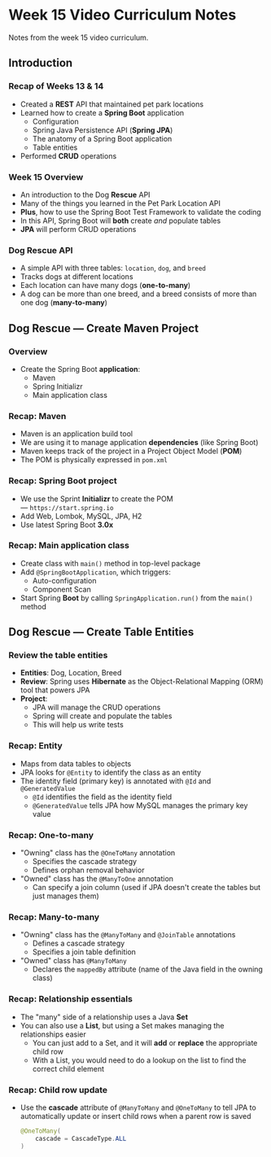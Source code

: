 # Week 15 Video Curriculum Notes

Notes from the week 15 video curriculum.

## Introduction

### Recap of Weeks 13 & 14

-   Created a **REST** API that maintained pet park locations
-   Learned how to create a **Spring Boot** application
    -   Configuration
    -   Spring Java Persistence API (**Spring JPA**)
    -   The anatomy of a Spring Boot application
    -   Table entities
-   Performed **CRUD** operations

### Week 15 Overview

-   An introduction to the Dog **Rescue** API
-   Many of the things you learned in the Pet Park Location API
-   **Plus**, how to use the Spring Boot Test Framework to validate the coding
-   In this API, Spring Boot will **both** create _and_ populate tables
-   **JPA** will perform CRUD operations

### Dog Rescue API

-   A simple API with three tables: `location`, `dog`, and `breed`
-   Tracks dogs at different locations
-   Each location can have many dogs (**one-to-many**)
-   A dog can be more than one breed, and a breed consists of more than one dog (**many-to-many**)

## Dog Rescue — Create Maven Project

### Overview

-   Create the Spring Boot **application**:
    -   Maven
    -   Spring Initializr
    -   Main application class

### Recap: Maven

-   Maven is an application build tool
-   We are using it to manage application **dependencies** (like Spring Boot)
-   Maven keeps track of the project in a Project Object Model (**POM**)
-   The POM is physically expressed in `pom.xml`

### Recap: Spring Boot project

-   We use the Sprint **Initializr** to create the POM — `https://start.spring.io`
-   Add Web, Lombok, MySQL, JPA, H2
-   Use latest Spring Boot **3.0x**

### Recap: Main application class

-   Create class with `main()` method in top-level package
-   Add `@SpringBootApplication`, which triggers:
    -   Auto-configuration
    -   Component Scan
-   Start Spring **Boot** by calling `SpringApplication.run()` from the `main()` method

## Dog Rescue — Create Table Entities

### Review the table entities

-   **Entities**: Dog, Location, Breed
-   **Review**: Spring uses **Hibernate** as the Object-Relational Mapping (ORM) tool that powers JPA
-   **Project**:
    -   JPA will manage the CRUD operations
    -   Spring will create and populate the tables
    -   This will help us write tests

### Recap: Entity

-   Maps from data tables to objects
-   JPA looks for `@Entity` to identify the class as an entity
-   The identity field (primary key) is annotated with `@Id` and `@GeneratedValue`
    -   `@Id` identifies the field as the identity field
    -   `@GeneratedValue` tells JPA how MySQL manages the primary key value

### Recap: One-to-many

-   "Owning" class has the `@OneToMany` annotation
    -   Specifies the cascade strategy
    -   Defines orphan removal behavior
-   "Owned" class has the `@ManyToOne` annotation
    -   Can specify a join column (used if JPA doesn't create the tables but just manages them)

### Recap: Many-to-many

-   "Owning" class has the `@ManyToMany` and `@JoinTable` annotations
    -   Defines a cascade strategy
    -   Specifies a join table definition
-   "Owned" class has `@ManyToMany`
    -   Declares the `mappedBy` attribute (name of the Java field in the owning class)

### Recap: Relationship essentials

-   The "many" side of a relationship uses a Java **Set**
-   You can also use a **List**, but using a Set makes managing the relationships easier
    -   You can just add to a Set, and it will **add** or **replace** the appropriate child row
    -   With a List, you would need to do a lookup on the list to find the correct child element

### Recap: Child row update

-   Use the **cascade** attribute of `@ManyToMany` and `@OneToMany` to tell JPA to automatically update or insert child rows when a parent row is saved

    ```java
    @OneToMany(
        cascade = CascadeType.ALL
    )
    ```

<!-- ## Dog Rescue — Create DDL and DML Files -->

<!-- ## Dog Rescue — JPA Configuration -->

<!-- ## Dog Rescue — Create Location -->
